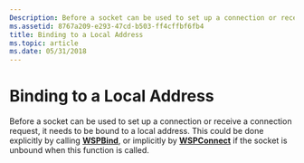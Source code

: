 ```yaml
---
Description: Before a socket can be used to set up a connection or receive a connection request, it needs to be bound to a local address.
ms.assetid: 8767a209-e293-47cd-b503-ff4cffbf6fb4
title: Binding to a Local Address
ms.topic: article
ms.date: 05/31/2018
---
```


# Binding to a Local Address

Before a socket can be used to set up a connection or receive a connection request, it needs to be bound to a local address. This could be done explicitly by calling [**WSPBind**](/previous-versions/windows/hardware/network/ff566268(v=vs.85)), or implicitly by [**WSPConnect**](/previous-versions/windows/hardware/network/ff566275(v=vs.85)) if the socket is unbound when this function is called.

 

 